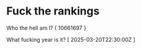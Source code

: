 # Fuck the rankings

Who the hell am I?
{ 10661697 }

What fucking year is it?
[ 2025-03-20T22:30:00Z ]
